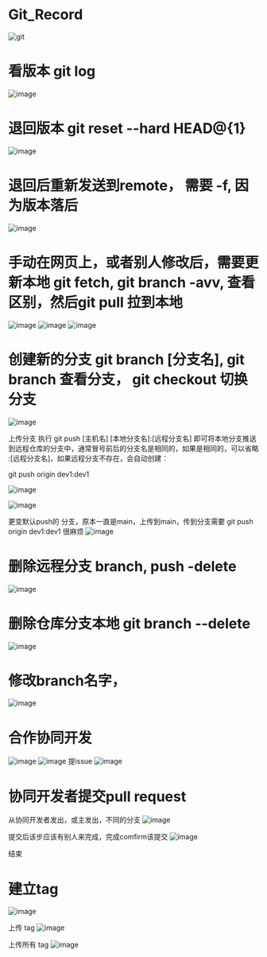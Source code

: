 # Git_Record



![git](https://user-images.githubusercontent.com/63569149/132827145-a19b649d-6978-44f4-898c-fe6defd85579.png)


# 看版本 git log
![image](https://user-images.githubusercontent.com/63569149/132827306-145d62c7-8e8f-451b-86ce-919b744bbc62.png)


# 退回版本 git reset --hard HEAD@{1}
![image](https://user-images.githubusercontent.com/63569149/132827419-a115aec9-6008-4ba3-896f-3baa0bcd280a.png)


# 退回后重新发送到remote， 需要 -f, 因为版本落后
![image](https://user-images.githubusercontent.com/63569149/132827514-77a49be1-66b3-4cd4-be92-22787422dedf.png)


# 手动在网页上，或者别人修改后，需要更新本地 git fetch, git branch -avv, 查看区别，然后git pull 拉到本地
![image](https://user-images.githubusercontent.com/63569149/132827784-c6136b12-ac7c-447c-891a-a48a2883223b.png)
![image](https://user-images.githubusercontent.com/63569149/132827900-d4f63e46-e9c0-4404-83a4-461ce01ef95f.png)
![image](https://user-images.githubusercontent.com/63569149/132828841-87b5667f-9b03-46e7-aca5-9ed100f040ed.png)


# 创建新的分支 git branch [分支名], git branch 查看分支， git checkout 切换分支
![image](https://user-images.githubusercontent.com/63569149/132830133-6dc008f8-c3a9-49d3-b9c4-a4df4e85ba86.png)

上传分支
执行 git push [主机名] [本地分支名]:[远程分支名] 即可将本地分支推送到远程仓库的分支中，通常冒号前后的分支名是相同的，如果是相同的，可以省略 :[远程分支名]，如果远程分支不存在，会自动创建：

git push origin dev1:dev1

![image](https://user-images.githubusercontent.com/63569149/132831612-e7c81c84-ec8a-43d6-95cb-4b97dedc72fa.png)

![image](https://user-images.githubusercontent.com/63569149/132831804-2c17b7d3-56a6-4000-beba-51f7abdfb55a.png)


更变默认push的 分支，原本一直是main，上传到main，传到分支需要 git push origin dev1:dev1 很麻烦
![image](https://user-images.githubusercontent.com/63569149/132832446-8b81fd61-1aec-4cdb-ad28-27fbbff51df6.png)



# 删除远程分支 branch, push -delete
![image](https://user-images.githubusercontent.com/63569149/133038329-56173bf0-942a-4b91-83fd-92c483c77615.png)

# 删除仓库分支本地  git branch --delete
![image](https://user-images.githubusercontent.com/63569149/133044407-f43eb6fe-a52e-4b06-b523-bc5010d0cbf5.png)


# 修改branch名字， 
![image](https://user-images.githubusercontent.com/63569149/133045484-1c5d1756-c91f-4cb1-8ad7-f6b7933623fc.png)


# 合作协同开发
![image](https://user-images.githubusercontent.com/90606115/133180432-60a97a5f-a57e-464b-91a6-d68d948cc70a.png)
![image](https://user-images.githubusercontent.com/90606115/133180473-14a46b7f-2606-4f1f-89f0-8de632f2c761.png)
提issue 
![image](https://user-images.githubusercontent.com/90606115/133180754-885a5a82-fed0-4e91-8bcf-84326afa0684.png)


# 协同开发者提交pull request
从协同开发者发出，或主发出，不同的分支
![image](https://user-images.githubusercontent.com/63569149/133184403-2dcd0667-d924-4851-8f36-b9304458692c.png)

提交后该步应该有别人来完成，完成comfirm该提交
![image](https://user-images.githubusercontent.com/63569149/133184539-691c9ce0-552b-4f8d-9963-92c0a57be8dd.png)

结束

# 建立tag
![image](https://user-images.githubusercontent.com/63569149/133189654-83681889-6e47-4548-a538-8a252d0682d6.png)

上传 tag
![image](https://user-images.githubusercontent.com/63569149/133190055-c9e3a1d2-c22f-4232-9c0e-686fc3ab3f17.png)

上传所有 tag
![image](https://user-images.githubusercontent.com/63569149/133190063-a32a4f37-14b5-40d4-a225-d5452c51dbf3.png)






